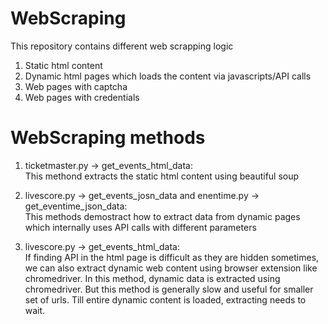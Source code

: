 # WebScraping
This repository contains different web scrapping logic
1. Static html content
2. Dynamic html pages which loads the content via javascripts/API calls
3. Web pages with captcha
4. Web pages with credentials

# WebScraping methods 

1. ticketmaster.py -> get_events_html_data: <br />
   This methond extracts the static html content using beautiful soup

2. livescore.py -> get_events_josn_data and enentime.py -> get_eventime_json_data: <br />
   This methods demostract how to extract data from dynamic pages which internally uses API calls with different parameters

3. livescore.py -> get_events_html_data: <br />
   If finding API in the html page is difficult as they are hidden sometimes, we can also extract dynamic web content using browser extension like chromedriver. In this method, dynamic data is extracted using chromedriver. But this method is generally slow and useful for smaller set of urls. Till entire dynamic content is loaded, extracting needs to wait.
    


